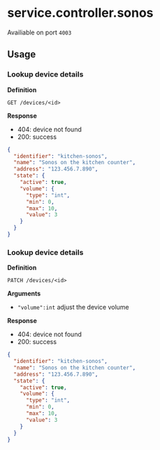# service.controller.sonos

Availiable on port `4003`

## Usage

### Lookup device details

**Definition**

`GET /devices/<id>`

**Response**

- 404: device not found
- 200: success

```json (This is most likely going to be updated within the next couple of days)
{
  "identifier": "kitchen-sonos",
  "name": "Sonos on the kitchen counter",
  "address": "123.456.7.890",
  "state": {
    "active": true,
    "volume": {
      "type": "int",
      "min": 0,
      "max": 10,
      "value": 3
    }
  }
}
```

### Lookup device details

**Definition**

`PATCH /devices/<id>`

**Arguments**

- `"volume":int` adjust the device volume

**Response**

- 404: device not found
- 200: success

```json (This is most likely going to be updated within the next couple of days)
{
  "identifier": "kitchen-sonos",
  "name": "Sonos on the kitchen counter",
  "address": "123.456.7.890",
  "state": {
    "active": true,
    "volume": {
      "type": "int",
      "min": 0,
      "max": 10,
      "value": 3
    }
  }
}
```
